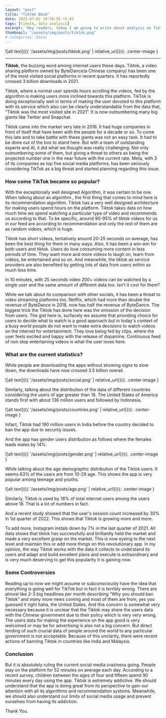 ```yaml
---
layout: "post"
title: "Tiktok Boom"
date: 2022-07-02 19:50:59 +5:45
tags: [tikotk, data analysis]
excerpt: "Hey readers, today I am going to write about analysis on Tiktok boom, reason behind it's massive success."
thumbnail: "/assets/img/posts/tiktok.png"
# categories: basic
---
```


![alt text]({{ '/assets/img/posts/tiktok.png' | relative_url}}){: .center-image }

---

**Tiktok**, the buzzing word among internet users these days. Tiktok, a video sharing platform owned by ByteDance(a Chinese company) has been one of the most visited social platforms in recent quarters. It has reportedly crossed 3 billion downloads in 2021.

Tiktok, where a normal user spends hours scrolling the videos, fed by the algorithm is making users more inclined towards this platform. TikTok is doing exceptionally well in terms of making the user devoted to this platform with its service which also can be clearly understandable from the data that, “Tiktok was the most visited site in 2021”. It is now outnumbering many big giants like Twitter and Snapchat.

Tiktok came into the market very late in 2016. It had huge companies in front of itself that have been with the people for a decade or so. To come this late and to take battle with these giants was not an easy task. It had to be done out of the box to stand here. But with a team of outstanding experts and AI, it did what we thought was really challenging. Not only outnumbering some of them, but giving a threat to others as being the projected number one in the near future with the current rate. Meta, with 3 of its companies as top five social media platforms, has been seriously considering TikTok as a big threat and started planning regarding this issue.

### How come TikTok became so popular?

With the exceptionally well designed Algorithm, it was certain to be one. When talking about an algorithm , the first thing that comes to mind here is its recommendation algorithm. Tiktok has a very well designed architecture for making users spend hours on the platform. Tiktok takes data on how much time we spend watching a particular type of video and recommends us according to that. To be specific, around 90-95% of tiktok videos for us in our feed are according to recommendation and only the rest of them are as random videos, which is huge.

Tiktok has short videos, tentatively around 20-25 seconds on average, has been the best thing for them in many ways. Also, It has been a win-win for both users and tiktok. Users do love consuming more content in less periods of time. They want more and more videos to laugh on, learn from videos, be entertained and so on. And meanwhile, the tiktok as service providers are also benefited by getting lots of data from users within so much less time.

In 10 minutes, with 25 seconds video 200+ videos can be watched by a single user and the same amount of different data too. Isn’t it cool for them?

While we talk about its comparison with other socials, it has been a threat to video streaming platforms too. Netflix, which had more than double the revenue of ByteDance in 2018, now has half the revenue of ByteDance. The biggest trick the Tiktok has done here was the omission of the decision from users. The gist here is, surfacely we assume that providing choice for users to decide what to watch is a good approach but in today's context of a busy world people do not want to make extra decisions to watch videos on the internet for entertainment. They love being fed by clips, where the user feels excited and happy with the release of dopamine. Continuous feed of non stop entertaining videos is what the user loves here.

### What are the current statistics?

While people are downloading the apps without showing signs to slow down, the downloads have now crossed 3.5 billion overall.

![alt text]({{ '/assets/img/posts/social.png' | relative_url}}){: .center-image }

Similarly, talking about the distribution of the data of different countries considering the users of age greater than 18. The United States of America stands first with about 136 million users and followed by Indonesia.

![alt text]({{ '/assets/img/posts/countries.png' | relative_url}}){: .center-image }

Infact, Tiktok had 190 million users in India before the country decided to ban the app due to security issues.

And the app has gender users distribution as follows where the females leads males by 14%.

![alt text]({{ '/assets/img/posts/gender.png' | relative_url}}){: .center-image }

While talking about the age demographic distribution of the Tiktok users. It seems 63% of the users are from 10-29 age. This shows
the app is very popular among teenage and youths.

![alt text]({{ '/assets/img/posts/age.png' | relative_url}}){: .center-image }

Similarly, Tiktok is used by 18% of total internet users among the users above 18. That is a lot of numbers in fact.

And a recent study showed that the user's session count increased by 30% in 1st quarter of 2022. This shows that Tiktok is growing more and more.

To add more, Instagram instals down by 7% in the last quarter of 2021.
All data shows that tiktok has successfully and brilliantly held the market and made a very excellent grasp on the market. This is now eyeing to the next level and maintain this or add more things on this revolutionary app. In my opinion, the way Tiktok works with the data it collects to understand its users and adapt and build excellent plans and execute is extraordinary and is very much deserving to get this popularity it is gaining now.

### Some Controversies

Reading up to now we might assume or subconsciously have the idea that everything is going well for TikTok but in fact it is terribly wrong. There are almost like 2-3 big headlines per month describing “Why you should ban Tiktok” and many more news coming and most of them are from, yes you guessed it right haha, the United States. And this concern is somewhat very necessary because it is unclear that the Tiktok may share the users data with the Chinese government due to their policy which is very very wrong. The users data for making the experience on the app good is very welcomed or may be for advertising is also not a big concern. But direct lending of such crucial data of people around the world to any particular government is not acceptable. Because of this unclarity, there were recent actions of banning Tiktok in countries like India and Malaysia.

### Conclusion

But it is absolutely ruling the current social media craziness going. People stay on the platform for 52 minutes on average each day. According to a recent survey, children between the ages of four and fifteen spend 90 minutes every day using the app. Tiktok is extremely addictive. We should understand that the app is doing great from its perspective to gain our attention with all its algorithms and recommendation systems. Meanwhile, we should also understand our limits of social media usage and prevent ourselves from having its addiction.

Thank You.

[jekyll-docs]: https://jekyllrb.com/docs/home
[jekyll-gh]: https://github.com/jekyll/jekyll
[jekyll-talk]: https://talk.jekyllrb.com/
